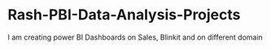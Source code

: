# Rash-PBI-Data-Analysis-Projects
I am creating power BI Dashboards on Sales, Blinkit and on different domain
